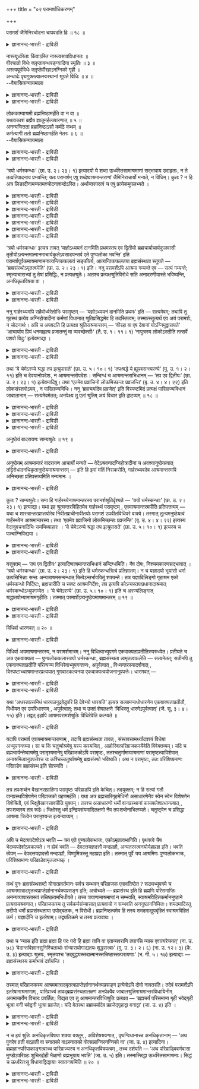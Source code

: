 +++
title = "०२ परामर्शाधिकरणम्"

+++

परामर्शं जैमिनिरचोदना चापवदति हि ॥ १८ ॥  
<details><summary>ज्ञानानन्द-भारती - द्राविडी</summary>

परामर्सम् जैमिऩिरसोदना साबवददि हि ॥ १८ ॥
</details>

नास्त्यूर्ध्वरेताः किंवाऽस्ति नास्त्यसावविधानतः ॥  
वीरघातो विधेः क्लृप्तावन्धपङ्ग्वादिगा स्मृतिः ॥ ३ ॥  
अस्त्यपूर्वविधेः क्लृप्तेर्वीरहाऽनग्निको गृही ॥  
अन्धादेः पृथगुक्तत्वात्स्वस्थानां श्रूयते विधिः ॥ ४ ॥  
--वैयासिकन्यायमाला

<details><summary>ज्ञानानन्द-भारती - द्राविडी</summary>

ऊर्त्वरेदस् (आसिरमम्) किडैयादा? अल्लदु उण्डा? विदिक्कप्पडाददिऩाल् अदु किडैयादु। विदियै कल्बिप्पदाऩाल् "वीरगादम्" (ऎऩ्ऱ तोषम् वरुम्)। स्मिरुदि कुरुडु नॊण्डि मुदलाऩवर्गळैप् पॊरुत्तदु।
</details>

<details><summary>ज्ञानानन्द-भारती - द्राविडी</summary>

पुदिदाग विदियै कल्बिक्क मुडियुमाऩदिऩाल् (अन्द आसिरमम्) उण्डु। "वीरगादम्" (ऎऩ्ऱ तोषम्) किरहस्तऩायिरुन्दु कॊण्डु अक्ऩियै विट्टवऩुक्कुत् ताऩ्। कुरुडु मुदलिय वर्गळै तऩियागच् चॊल्लियिरुप्पदाल् स्वस्तमाग (तऩ् निलैयिल्) इरुप्पवर्गळुक्कुम् विदि सॊल्लप्पट्टि रुक्किऱदु।
</details>

लोककाम्याश्रमी ब्रह्मनिष्ठामर्हति वा न वा ॥  
यथावकाशं ब्रह्मैष ज्ञातुमर्हत्यवारणात् ॥ ५ ॥  
अनन्यचित्तता ब्रह्मनिष्ठाऽसौ कर्मठे कथम् ॥  
कर्मत्यागी ततो ब्रह्मनिष्ठामर्हति नेतरः ॥ ६ ॥  
--वैयासिकन्यायमाला

<details><summary>ज्ञानानन्द-भारती - द्राविडी</summary>

लोगत्तिल् आसैयुळ्ळ आसिरमि पिरह्म निष्टैक्कु तगुन्दवऩा? अल्लदु इल्लैया? तडुक्कप्पडाददिऩाल् इवऩुम् अवगासम् किडैप्पदै ऒट्टि पिरह्मत्तैयऱिय तगुदियुळ्ळवऩ्।
</details>

<details><summary>ज्ञानानन्द-भारती - द्राविडी</summary>

पिरह्म निष्टै ऎऩ्बदु वेऱु ऎदिलुम् पोगादि रुत्तल्। इदु कर्माविल् ईडुबट्टवऩिडम् ऎप्पडि इरुक्क मुडियुम्? आगैयाल् कर्मावै विट्टवऩ् ताऩ् पिरह्म वित्यैक्कु तगुन्दवऩ्, वेऱु यारुमिल्लै।
</details>

‘त्रयो धर्मस्कन्धाः’ (छा. उ. २। २३। १) इत्यादयो ये शब्दा ऊर्ध्वरेतसामाश्रमाणां सद्भावाय उदाहृताः, न ते तत्प्रतिपादनाय प्रभवन्ति; यतः परामर्शम् एषु शब्देष्वाश्रमान्तराणां जैमिनिराचार्यो मन्यते, न विधिम्। कुतः ? न हि अत्र लिङादीनामन्यतमश्चोदनाशब्दोऽस्ति। अर्थान्तरपरत्वं च एषु प्रत्येकमुपलभ्यते ।

<details><summary>ज्ञानानन्द-भारती - द्राविडी</summary>

मुदल् वर्णम्
</details>

<details><summary>ज्ञानानन्द-भारती - द्राविडी</summary>

(मुऩ् अदिगरणत्तिल् आत्मञाऩम् स्वदन्दिर मॆऩ्ऱु तीर्माऩिक्कप्पट्टदु। अदु ऊर्त्वरेदस् आसिरममाऩ सन्यासत्तिल्दाऩ् अडैयमुडियुमाऩदाल् आसिरमत्तैप्पऱ्ऱि विसारिक्कप्पडुगिऱदु। वेऱु आसिरमम् किडैयादु। अदुबऱ्ऱि वेदत्तिल् विदि इल्लाददाल्, ‘मूऩ्ऱु तर्म स्कन्दङ्गळ्' ऎऩ्ऱु आरम्बिक्कुम् सान्दोक्य सुरुदियिल् कार्हस्त्यम्, वाऩप्रस्तम्, नैष्टिग प्रह्मसर्यम्, इवैगळिऩ् अऩुवादम् उळ्ळदे तविर विदियिल्लै। कार्हस्त्यत्तिल् मुक्कियमाऩ अक्ऩि कर्मावै विडुवदै निन्दित्तिरुप्पदाल्। अबूर्वमाग इरुन्दालुम् इङ्गे विदि कल्बिक्कमुडियादु। नाऩ्गु आसिरमङ्गळ् ऎऩ्ऱु सॊऩ्ऩदु कर्मावैच् चॆय्यमुडियाद कुरुडऩ्, नॊण्डि मुदलाऩवर्गळुक्कुत्ताऩ्। आदलाल् किरुहस्ताच्रमम् ऒऩ्ऱुदाऩ्। सऩ्यासम् किडैयादु, ञाऩम् कर्मावुक्कु अङ्गम्दाऩ् ऎऩ्ऱु पूर्वबक्षम्।
</details>

<details><summary>ज्ञानानन्द-भारती - द्राविडी</summary>

विदियिल्लाविट्टालुम् अबूर्वमाऩदाल् इङ्गेये विदियै कल्बिक्कलाम्। विहिदत्तिऱ्कुत् ताऩ् अऩुवादम् पॊरुन्दुम्। अक्ऩियै विडुवदाल् वीरहत्ति ऎऩ्ऱ तोषम् किरुहस्तऩुक्कुत्ताऩ्। कर्माविल् अदिगार मिल्लादवऩुक्कु तऩियागवे सन्यासत्तै विदित्तिरुक् किऱदु। मेलुम् जाबाल सुरुदियिल् स्पष्टमाग मऱ्ऱ आच्र मङ्गळै विदित्तिरुक्किऱदु। आगैयाल् कार्हस्यत् तैत् तविर मऱ्ऱ आसिरमङ्गळुमुण्डु ऎऩ्ऱु सित्तान्दम्)।
</details>

<details><summary>ज्ञानानन्द-भारती - द्राविडी</summary>

इरण्डावदु वर्णगम्
</details>

<details><summary>ज्ञानानन्द-भारती - द्राविडी</summary>

(मूऩ्ऱु तर्मस्कन्दङ्गळ् ऎऩ्ऱ इडत्तिल् मूऩ्ऱु आच्रमिगळुक्कु पुण्य लोगमुम्, पिरह्म निष्टऩुक्कु मोक्षमुम् सॊल्लियिरुक्किऱदु। पिरह्मसारगिरुहस्तऩ्, वाऩबिरस्तऩ् मूवरुमे तम् तम् आसिरम तर्मङ्गळैच् चॆय्दुगॊण्डु पिरह्मविसारमुम् सॆय्यक्कूडुमाऩदाल् इम्मूवरुक्कुळ् यार् पिरह्म निष्टऩो अवऩुक्कु मोक्षम्। मऱ्ऱवर्गळुक्कु पुण्यलोगम्। पिरह्म संस्तबदम् सन्नियासियै कुऱिक्कविल्लै ऎऩ्ऱु पूर्वबक्षम्।
</details>

<details><summary>ज्ञानानन्द-भारती - द्राविडी</summary>

पिरह्मनिष्टै ऎऩ्बदु वेऱु ऒऩ्ऱिलुम् मऩदै सॆलुत्तामल् ऎप्पॊऴुदुम् पिरह्मत्तिलेये निलैयाग इरुप्पदु इदु सर्वगर्म परित्यागम् सॆय्द सन्यासिक् कुत्ताऩ् मुडियुमे तविर कर्मावैच् चॆय्दु कॊण्डि रुक्कुम् मऱ्ऱ आसिरमिगळुक्कु मुडियादु। आगैयाल् स्वदर्मत्तैच् चॆय्गिऱ मुदल् मूऩ्ऱु आसिरमिगळुक्कु पुण्यलोगम् पिरह्म निष्टऩाऩ सन्यासिक्कु मोक्षम् ऎऩ्ऱु सित्तान्दम्)।,
</details>

<details><summary>ज्ञानानन्द-भारती - द्राविडी</summary>

"मूऩ्ऱु तर्म स्कन्दङ्गळ्" (सान्।II-२३-१) ऎऩ्बदु मुदलाऩ ऎन्द सप्तङ्गळ् ऊर्त्वरेदस्साऩ आसिरमङ् गळिऩ् इरुप्पैक्काट्टुवदऱ्काग उदाहरिक्कप्पट्ट ऩवो। अवै अदैप् पिरदिबादिक्कप् पोदुमाऩवै अल्ल। एऩॆऩ्ऱाल्, इन्द सप्तङ्गळिल् मऱ्ऱ आसिरमङ् गळिऩ् अऩुवादमे तविर विदियल्ल ऎऩ्ऱु जैमिऩि आसार्यार् ऎण्णुगिऱार्। एऩ्? विदियैक् कुऱिक्कुम् सप्तमागिय लिङ् मुदलाऩवैगळिल् यादॊऩ्ऱुम् इङ्गे इल्लैये? मेलुम्, वेऱु विषयत्तिल् तात्पर्यमुळ्ळ तॆऩ्बदु इवैगळिल् ऒव्वॊऩ्ऱिलुम् काणप्पडुगिऱदु।
</details>

‘त्रयो धर्मस्कन्धाः’ इत्यत्र तावत् ‘यज्ञोऽध्ययनं दानमिति प्रथमस्तप एव द्वितीयो ब्रह्मचार्याचार्यकुलवासी तृतीयोऽत्यन्तमात्मानमाचार्यकुलेऽवसादयन्सर्व एते पुण्यलोका भवन्ति’ इति परामर्शपूर्वकमाश्रमाणामनात्यन्तिकफलत्वं सङ्कीर्त्य, आत्यन्तिकफलतया ब्रह्मसंस्थता स्तूयते — ‘ब्रह्मसंस्थोऽमृतत्वमेति’ (छा. उ. २। २३। १) इति। ननु परामर्शेऽपि आश्रमा गम्यन्ते एव — सत्यं गम्यन्ते; स्मृत्याचाराभ्यां तु तेषां प्रसिद्धिः, न प्रत्यक्षश्रुतेः। अतश्च प्रत्यक्षश्रुतिविरोधे सति अनादरणीयास्ते भविष्यन्ति, अनधिकृतविषया वा ।

<details><summary>ज्ञानानन्द-भारती - द्राविडी</summary>

मूऩ्ऱु तर्म सगन्दङ्गळ् ऎऩ्ऱविडत्तिल्, यक्ञम् अत्ययऩम् ताऩम् ऎऩ्बदु मुदलावदु, तबस्ताऩ् इरण्डावदु, आसार्यरुडैय किरुहत्तिलिरुन्दु कॊण्डु आसार्यरुडैय किरुहत्तिलेये तऩ्ऩैप् पूरावुम् उऴैत्तु वरुम्बडि सॆय्युम् पिरह्मसारि मूऩ्ऱावदु; इवर्गळ् ऎल्लोरुम् पुण्णिय लोगत्तै अडैगिऱवर्गळाग इरुक्किऱार्गळ्। ऎऩ्ऱु अऩुवाद पूर्वगमाग आसिरमङ्गळुगगु अऴिवुळ्ळ पलऩुळ्ळ तऩ्मैयैच् चॊल्लिविट्टु 'पिरह्मत्तिल् निलैत्तिरुप् पवऩ् अमिरुदत्तऩ्मैयै अडैगिऱाऩ्' (सान्।II;२३-१) ऎऩ्ऱु अऴिवऱ्ऱ पलऩुळ्ळदाग पिरह्मत्तिल् निलैत् तिरुप्पदु स्तुदिक्कप्पडुगिऱदु।
</details>

<details><summary>ज्ञानानन्द-भारती - द्राविडी</summary>

अऩुवादमिरुन्दालुम् आसिरमङ्गळ् अऱियप्पडु किऩ्ऱऩवे, ऎऩ्ऱाल्, वास्तवम् अऱियप्पडुगिऩ्ऱऩ। आऩाल् अवैगळुक्कु पिरसित्ति स्मिरुदियिऩालुम् आसारत्तिऩालुमे तविर, नेर् सुरुदियिऩाल् अल्ल। आगैयाल् पिरत्यक्षमायुळ्ळ सुरुदिक्कु विरोदमायिरुप् पदाल्, अवै आदरिक्कक्कूडादवैगळाग आगिऩ्ऱऩ; अल्लदु (कर्माविल्) अदिगारमिल्लादवर्गळै विषयमा युळ्ळदाय् इरुक्कलाम्।
</details>

ननु गार्हस्थ्यमपि सहैवोर्ध्वरेतोभिः परामृष्टम् — ‘यज्ञोऽध्ययनं दानमिति प्रथमः’ इति — सत्यमेवम्; तथापि तु गृहस्थं प्रत्येव अग्निहोत्रादीनां कर्मणां विधानात् श्रुतिप्रसिद्धमेव हि तदस्तित्वम्; तस्मात्स्तुत्यर्थ एव अयं परामर्शः, न चोदनार्थः। अपि च अपवदति हि प्रत्यक्षा श्रुतिराश्रमान्तरम् — ‘वीरहा वा एष देवानां योऽग्निमुद्वासयते’ ‘आचार्याय प्रियं धनमाहृत्य प्रजातन्तुं मा व्यवच्छेत्सीः’ (तै. उ. १। ११। १) ‘नापुत्रस्य लोकोऽस्तीति तत्सर्वे पशवो विदुः’ इत्येवमाद्या ।

<details><summary>ज्ञानानन्द-भारती - द्राविडी</summary>

“यक्ञम् अत्ययऩम् ताऩम् ऎऩ्ऱु मुदलावदु” ऎऩ्ऱु कार्हस्तियासिरममुम्दाऩ् ऊर्त्वरेदस् आच्रमङ् गळुडऩ् सेर्त्तु अऩुवादम् सॆय्यप्पट्टिरुक्किऱदे? ऎऩ्ऱाल् इव्विदमिरुप्पदु वास्तवम्, अप्पडियिरुन् दालुम् किरुहस्तऩै उत्तेसित्ते अक्ऩि होत्रम् मुदलिय कर्माक्कळ् विदिक्कप्पट्टिरुप्पदिऩाल् अदु उण्डु ऎऩ्बदु सुरुदिगळिल् पिरसित्तमे अल्लवा? आगैयाल् इन्द अऩुवादम् स्तुदिप्पदऱ्कागत्ताऩ्, विदियिल् तात्पर्यमुळ्ळदल्ल।
</details>

<details><summary>ज्ञानानन्द-भारती - द्राविडी</summary>

तविरवुम् पिरत्यक्षमाऩ सुरुदि मऱ्ऱ आसिरमत्तै निन्दिक्किऱदे? “ऎवऩ् तेवर्गळुडैय अक्ऩियै विट्टुविडुगिऱाऩो अवऩ् वीरऩैक्कॊऩ्ऱवऩे” "आसार्यारुक्कु पिरियमाऩ तऩत्तै कॊण्डु वन्दु कॊडुत्तुविट्टु पिरजासन्ददियै अऱुत्तुविडादे" (तैत्तिरीय।I-११-१), “पुत्तिरऩिल्लादवऩुक्कु लोगम् किडैयादु ऎऩ्ऱदाल् अवर्गळ् ऎल्लोरुम् पसुक्क ळॆऩ्ऱे अऱिगिऱार्गळ्" ऎऩ्बदु मुदलाऩदु।
</details>

तथा ‘ये चेमेऽरण्ये श्रद्धा तप इत्युपासते’ (छा. उ. ५। १०। १) ‘तपःश्रद्धे ये ह्युपवसन्त्यरण्ये’ (मु. उ. १। २। ११) इति च देवयानोपदेशः, न आश्रमान्तरोपदेशः। सन्दिग्धं च आश्रमान्तराभिधानम् — ‘तप एव द्वितीयः’ (छा. उ. २। २३। १) इत्येवमादिषु। तथा ‘एतमेव प्रव्राजिनो लोकमिच्छन्तः प्रव्रजन्ति’ (बृ. उ. ४। ४। २२) इति लोकसंस्तवोऽयम् , न पारिव्राज्यविधिः। ननु ‘ब्रह्मचर्यादेव प्रव्रजेत्’ इति विस्पष्टमिदं प्रत्यक्षं पारिव्राज्यविधानं जाबालानाम् — सत्यमेवमेतत्; अनपेक्ष्य तु एतां श्रुतिम् अयं विचार इति द्रष्टव्यम् ॥ १८ ॥

<details><summary>ज्ञानानन्द-भारती - द्राविडी</summary>

अप्पडिये “ऎन्द इवर्गळ् अरण्यत्तिल् सिरत्तै तबस् ऎऩ्ऱु उबासिक्किऱार्गळो" (सान्।V-१०-१) "ऎवर्गळ् अरण्यत्तिल् तबसैयुम् सिरत्तैयैयुम् उबासिक्किऱार् कळो”(मुण्डग।१-२-११) ऎऩ्बदु तेवयाऩत्तैयुबदेसिक् किऱदे तविर वेऱु आसिरम विषयमाऩ उबदेसमल्ल।
</details>

<details><summary>ज्ञानानन्द-भारती - द्राविडी</summary>

“तबस् ताऩ् इरण्डावदु” (सान्।II-२३-१) मुदलिय वैगळिल् वेऱु आसिरमत्तैच् चॊल्गिऱदॆऩ्बदु सन्देहमायुळ्ळदु।
</details>

<details><summary>ज्ञानानन्द-भारती - द्राविडी</summary>

अप्पडिये “इन्द आत्मलोगत्तैये विरुम्बुम् तुऱवुमऩप्पाऩ्मैयुळ्ळवर्गळ् कर्मावैविट्टु सन्या सत्तैक् कैक्कॊळ्गिऱार्गळ्" (पिरुहत्।IV-४-२२) ऎऩ्ऱ इदु लोगत्तै स्तोत्रम् सॆय्गिऱदे तविर सऩ्ऩियास विषयमाऩ विदियल्ल।
</details>

<details><summary>ज्ञानानन्द-भारती - द्राविडी</summary>

जाबालर्गळिऩ् उबनिषत्तिल् “पिरह्मसरियत् तिलिरुन्दे सन्यासम् सॆय्दुगॊळ्ळवुम्” ऎऩ्ऱु वॆगु तॆळिवागवे पिरत्यक्षमाग सऩ्ऩियास विदि इरुक्किऱदे, ऎऩ्ऱाल्, इदु वास्तवम्दाऩ्। आऩाल् इन्द सुरुदियै अबेक्षिक्कामले इन्द विसारम् सॆय्यप्पडुगिऱदु ऎऩ्ऱु अऱियवुम्।
</details>

अनुष्ठेयं बादरायणः साम्यश्रुतेः ॥ १९ ॥  
<details><summary>ज्ञानानन्द-भारती - द्राविडी</summary>

अऩुष्टेयम् पादरायण: साम्यच्रुदे: ॥ १९ ॥
</details>

अनुष्ठेयम् आश्रमान्तरं बादरायण आचार्यो मन्यते — वेदेऽश्रवणादग्निहोत्रादीनां च अवश्यानुष्ठेयत्वात् तद्विरोधादनधिकृतानुष्ठेयमाश्रमान्तरम् — इति हि इमां मतिं निराकरोति, गार्हस्थ्यवदेव आश्रमान्तरमपि अनिच्छता प्रतिपत्तव्यमिति मन्यमानः ।

<details><summary>ज्ञानानन्द-भारती - द्राविडी</summary>

वेऱु आसिरमत्तै अऩुष्टिक्क वेण्डियदाग पादरायण आसार्यार् ऎण्णुगिऱार्, वेदत्तिल् सॊल्लप् पट्टिरुप्पदाल्। अक्ऩिहोत्रम् मुदलाऩवै अवसियम् अऩुस्टिक्कवेण्डियवैगळाऩदिऩाल्, वेऱु आसिरमम् अदऱ्कु विरोदमायिरुप्पदाल् अदिगारमिल्लादवर्गळा लेये अऩुष्टिक्कत्तक्कदु ऎऩ्ऱ ऎण्णत्तै, कार्हस्तियम् पोलवे मऱ्ऱ आसिरममुम् इष्टप्पडाद वऩालुम् ऒप्पुक्कॊळ्ळवेण्डिय तॆऩ्ऱु अबिप्राय मुळ्ळवराग, निरागरणम् सॆय्गिऱार्।
</details>

कुतः ? साम्यश्रुतेः। समा हि गार्हस्थ्येनाश्रमान्तरस्य परामर्शश्रुतिर्दृश्यते — ‘त्रयो धर्मस्कन्धाः’ (छा. उ. २। २३। १) इत्याद्या। यथा इह श्रुत्यन्तरविहितमेव गार्हस्थ्यं परामृष्टम् , एवमाश्रमान्तरमपीति प्रतिपत्तव्यम् — यथा च शास्त्रान्तरप्राप्तयोरेव निवीतप्राचीनावीतयोः परामर्श उपवीतविधिपरे वाक्ये। तस्मात् तुल्यमनुष्ठेयत्वं गार्हस्थ्येन आश्रमान्तरस्य। तथा ‘एतमेव प्रव्राजिनो लोकमिच्छन्तः प्रव्रजन्ति’ (बृ. उ. ४। ४। २२) इत्यस्य वेदानुवचनादिभिः समभिव्याहारः । ‘ये चेमेऽरण्ये श्रद्धा तप इत्युपासते’ (छा. उ. ५। १०। १) इत्यस्य च पञ्चाग्निविद्यया ।

<details><summary>ज्ञानानन्द-भारती - द्राविडी</summary>

ऎदिऩाल्? "सममाग सॊल्लियिरुप्पदाल्” कार्हस्तियत्तुडऩ् वेऱु आसिरमत्तैयुम् सममागवे अदुवादम् सॆय्युम् 'मूऩ्ऱु तर्म स्कन्दङ्गळ्' (सान्दोक्यम्।II-२३-१) ऎऩ्बदु मुदलाऩ सुरुदि काणप् पडुगिऱदे! वेऱु सुरुदियिल् विहिदमायुळ्ळ कार्हस्ति यमे इङ्गु ऎप्पडि अऩुवदिक्कप्पडुगिऱदो, अप्पडिये वेऱु आसिरममुम् अऩुवदिक्कप्पट्टिरुक्किऱदॆऩ्ऱु अऱिय वेण्डुम्। ऎप्पडि उबवीदत्तै विदिक्कुम् वाक्यत्तिल् वेऱु सास्तिरत्तिलिरुन्दु किडैक्किऱ निवीदम् पिरासीऩावीदम् इवैगळुक्के अऩुवादम् इरुक्किऱदो अप्पडि। आगैयाल् कार्हस्त्यत्तुडऩ् वेऱु आसिरमत्तिऩ् अऩुष्टिक्कवेण्डिय तऩ्मै समाऩम्।
</details>

<details><summary>ज्ञानानन्द-भारती - द्राविडी</summary>

अप्पडिये “इन्द आत्मलोगत्तैये विरुम्बुम् तुऱवु मऩप्पाऩ्मैयुळ्ळवर्गळ् सन्यासिगळागिऱार्गळ्” (पिरुहत्।IV-४-२२) ऎऩ्बदै वेदाऩुवसऩम् मुदलियवै कळुडऩ् सेर्त्ते सॊल्लियिरुक्किऱदु। “ऎन्द इवर्गळ् अरण्यत्तिल् सिरत्तै, तबस् ऎऩ्ऱु उबासिक्किऱार् कळो" (सान्।V-१०-१) ऎऩ्ऱु इदै (वाऩप्रस्तत्तै) पञ्जाक्ऩि वित्यैयुडऩ् (सेर्त्तुच् चॊल्लियिरुक्किऱदु)।
</details>

यत्तूक्तम् — ‘तप एव द्वितीयः’ इत्यादिष्वाश्रमान्तराभिधानं सन्दिग्धमिति। नैष दोषः, निश्चयकारणसद्भावात् । ‘त्रयो धर्मस्कन्धाः’ (छा. उ. २। २३। १) इति हि धर्मस्कन्धत्रित्वं प्रतिज्ञातम्। न च यज्ञादयो भूयांसो धर्मा उत्पत्तिभिन्नाः सन्तः अन्यत्राश्रमसम्बन्धात् त्रित्वेऽन्तर्भावयितुं शक्यन्ते। तत्र यज्ञादिलिङ्गो गृहाश्रम एको धर्मस्कन्धो निर्दिष्टः, ब्रह्मचारीति च स्पष्ट आश्रमनिर्देशः, तप इत्यपि कोऽन्यस्तपःप्रधानादाश्रमात् धर्मस्कन्धोऽभ्युपगम्येत । ‘ये चेमेऽरण्ये’ (छा. उ. ५। १०। १) इति च अरण्यलिङ्गात् श्रद्धातपोभ्यामाश्रमगृहीतिः। तस्मात् परमार्शेऽप्यनुष्ठेयमाश्रमान्तरम् ॥ १९ ॥

<details><summary>ज्ञानानन्द-भारती - द्राविडी</summary>

“तबस्ताऩ् इरण्डावदु” (सान्।II-२३-१) ऎऩ्बदु मुदलाऩविडङ्गळिल् वेऱु आसिरमत्तैच् चॊल्लियिरुप् पदु सन्देहमुळ्ळदॆऩ्ऱु ऎदु सॊल्लप्पट्टदो अदु तोषमिल्लै। निच्चयम् सॆय्यक् कारणम् इरुप्पदिऩाल्। "मूऩ्ऱु तर्मस्कन्दङ्गळ्" ऎऩ्ऱु तर्मस्कन्दङ्गळुक्कु मूऩ्ऱायिरुक्कुम् तऩ्मै पिरदिक्ञै सॆय्यप्पट्टिरुक्कि ऱदल्लवा? तऩित्तऩियाग एऱ्पट्टदायुळ्ळ यक्ञम् मुदलाऩ एराळमाऩ धर्मङ्गळ् आसिरम सम्बन्दमऩ्ऩियिल् मूऩ्ऱु ऎऩ्बदऱ्कुळ् अडङ्गुम्बडिच् चॆय्यमुडियादु। अङ्गे यक्ञम् मुदलाऩ लिङ्गङ्गळैयुडैय किरहस्तासिरमम् ऒरु तर्मस्कन्दम् ऎऩ्ऱु कुऱिप्पिडप्पट्टिरुक्किऱदु; पिरह्मसारी ऎऩ्ऱु तॆळिवागवे आसिरमम् कुऱिप्पिडप् पट्टिरुक्किऱदु। तबस् ऎऩ्बदिऩालुम् तबसैप् पिरदाऩ मायुळ्ळ (वाऩप्पिरस्त) आसिरमत्तैत्तविर वेऱु ऎदु तर्मस्कन्दमाग ऒप्पुक्कॊळ्ळ मुडियुम्? 'ऎन्द इवर्गळ् अरण्यत्तिल्' (सान्।V-१०-१) ऎऩ्ऱु अरण्यम् ऎऩ्ऱ लिङ्गत्तिलिरुन्दुम् सिरत्तै तबस् इवैगळाल् (वाऩप् पिरस्त) आसिरमम् किरहिक्कप्पडुगिऱदु।
</details>

<details><summary>ज्ञानानन्द-भारती - द्राविडी</summary>

आगैयाल् अऩु वादमिरुन्दालुम् वेऱु आसिरमम् अऩुष्टिक्कत्तक्कदु।
</details>

विधिर्वा धारणवत् ॥ २० ॥  
<details><summary>ज्ञानानन्द-भारती - द्राविडी</summary>

विदिर्वा तारणवत् ॥ २० ॥
</details>

विधिर्वा अयमाश्रमान्तरस्य, न परामर्शमात्रम्। ननु विधित्वाभ्युपगमे एकवाक्यताप्रतीतिरुपरुध्येत। प्रतीयते च अत्र एकवाक्यता — पुण्यलोकफलास्त्रयो धर्मस्कन्धाः, ब्रह्मसंस्थता त्वमृतत्वफलेति — सत्यमेतत्; सतीमपि तु एकवाक्यताप्रतीतिं परित्यज्य विधिरेवाभ्युपगन्तव्यः, अपूर्वत्वात् , विध्यन्तरस्यादर्शनात् , विस्पष्टाच्चाश्रमान्तरप्रत्ययात् गुणवादकल्पनया एकवाक्यत्वयोजनानुपपत्तेः। धारणवत् —

<details><summary>ज्ञानानन्द-भारती - द्राविडी</summary>

अल्लदु इदु वेऱु आसिरमत्तिऩ् विदिये, अऩुवादम् मात्तिरम् ऎऩ्बदिल्लै।
</details>

<details><summary>ज्ञानानन्द-भारती - द्राविडी</summary>

विदि ऎऩ्ऱु ऒप्पुक्कॊण्डाल् ऒरे वाक्किय मॆऩ्ऱु तोऩ्ऱुवदु कॆट्टुविडादा? मूऩ्ऱु तर्मस् कन्दङ्गळ् पुण्णिय लोगत्तै पलऩायुळ्ळवैगळ्, पिरह्मत्तिल् निलैत्तिरुप्पदो अमिरुदत् तऩ्मैयै पलऩागवुडैयदु, ऎऩ्ऱु ऎऩ्ऱु इङ्गु ऒरे वाक्कियमा यिरुक्कुम् तऩ्मै तॆरिगिऱदे? ऎऩ्ऱाल्, इदु वास्तवम्। आऩाल् ऒरे वाक्कियमॆऩ्ऱु तॆरिवदायिरुन्दालुम् अदैविट्टुविट्टु, विदियॆऩ्ऱे ऒप्पुक्कॊळ्ळ वेण्डुम्, अबूर्वत् तऩ्मैयिरुप्पदाल्, वेऱु विदि काणाददिऩाल्, वॆगु स्पष्टमाग वेऱु आसिरमम् तॆरिवदिऩाल्, कुणवादत्तै कल्बिप्पदु मूलमाय् ऒरे वाक्यमॆऩ्ऱु सॆय्वदु उसिदमिल्लैयाऩदिऩाल्। “तारणम्बोल"।
</details>

यथा ‘अधस्तात्समिधं धारयन्ननुद्रवेदुपरि हि देवेभ्यो धारयति’ इत्यत्र सत्यामप्यधोधारणेन एकवाक्यताप्रतीतौ, विधीयत एव उपरिधारणम् , अपूर्वत्वात्; तथा च उक्तं शेषलक्षणे ‘विधिस्तु धारणेऽपूर्वत्वात्’ (जै. सू. ३। ४। १५) इति। तद्वत् इहापि आश्रमपरामर्शश्रुतिः विधिरेवेति कल्प्यते ॥

<details><summary>ज्ञानानन्द-भारती - द्राविडी</summary>

“समित्तै कीऴे तरित्तुक्कॊण्डु पोगवेण् डुम्, तेवर्गळुक्कु अल्लवा मेले तरिक्क वेण्डुम्” ऎऩ्ऱ इडत्तिल् कीऴे तरिप्पदुडऩ् ऒरे वाक्कियमागत् तॆरिन्दालुम् मेले तरिप्पदु विदिक्कवे पडुगिऱदु, अबूर्वमायिरुप्पदाल् ऎऩ्बदैप्पोल। अप्पडिये सेष लक्षणत्तिल् “आऩाल् तारणैयिल् विदि, अबूर्वमा ऩदिऩाल्” ऎऩ्ऱु सॊल्लप्पट्टिरुक्किऱदु। अदैप्पोल इङ्गेयुम् आसिरमत्तै अऩुवदिक्कुम् सुरुदि विदिदाऩ् ऎऩ्ऱु कल्बिक्कप्पडुगिऱदु।
</details>

यदापि परामर्श एवायमाश्रमान्तराणाम् , तदापि ब्रह्मसंस्थता तावत् , संस्तवसामर्थ्यादवश्यं विधेया अभ्युपगन्तव्या। सा च किं चतुर्ष्वाश्रमेषु यस्य कस्यचित् , आहोस्वित्परिव्राजकस्यैवेति विवेक्तव्यम्। यदि च ब्रह्मचार्यन्तेष्वाश्रमेषु परामृश्यमानेषु परिव्राजकोऽपि परामृष्टः, ततश्चतुर्णामप्याश्रमाणां परामृष्टत्वाविशेषात् अनाश्रमित्वानुपपत्तेश्च यः कश्चिच्चतुर्ष्वाश्रमेषु ब्रह्मसंस्थो भविष्यति। अथ न परामृष्टः, ततः परिशिष्यमाणः परिव्राडेव ब्रह्मसंस्थ इति सेत्स्यति ।

<details><summary>ज्ञानानन्द-भारती - द्राविडी</summary>

मऱ्ऱ आसिरमङ्गळुक्कु इदु अऩुवादम्दाऩ् ऎऩ्ऱिरुन्दालुम् अप्पॊऴुदुम् कूड स्तुदिक्कप्पडुम्। पलत्तिऩाल् पिरह्मत्तिल् निलैप्पदु अवसियम् विदिक्कप् पडुगिऱदॆऩ्ऱु ऒप्पुक्कॊळ्ळ वेण्डुम्। अदुवुम् (पिरह्मत्तिल् निलैप्पदुम्) नाऩ्गु आसिरमङ्गळुक्कुळ् एदेऩुम् ऒऩ्ऱैच् चेर्न्ददा अल्लदु सऩ्ऩियासिक्कु मात्तिरम् ताऩावॆऩ्ऱु विवेसऩम् सॆय्य वेण्डुम्। पिरह्मसारियै मुडिवायुळ्ळ आसिरमङ्गळ् अऩुवदिक्कप् पडुम्बोदु सऩ्ऩियासियुम्गूड अऩुवदिक्कप्पट्टवरा यिरुन्दाल्, अप्पॊऴुदु नाऩ्गु आसिरमङ्गळुम् अऩुवदिक्कप्पडुम् तऩ्मैयिल् वित्यासमिल्लाददिऩा लुम् आसिरममेयिल्लादिरुप्पदु युक्तमिल्लाददालुम्, नाऩ्गु आसिरमङ्गळिल् यारो ऒरुवर् पिरह्मत्तिल् निलैत्तवरायिरुक्कलाम्। अल्लदु अऩुवदिक्कप्पडविल् लैयाऩाल्, अप्पॊऴुदु मिञ्जुबवरायिरुक्किऱ सऩ्ऩि यासिदाऩ् पिरह्मत्तिल् निलैत्तवर् ऎऩ्ऱु सित्तिक्कुम्।
</details>

तत्र तपःशब्देन वैखानसग्राहिणा परामृष्टः परिव्राडपि इति केचित्। तदयुक्तम्; न हि सत्यां गतौ वानप्रस्थविशेषणेन परिव्राजको ग्रहणमर्हति। यथा अत्र ब्रह्मचारिगृहमेधिनौ असाधारणेनैव स्वेन स्वेन विशेषणेन विशेषितौ, एवं भिक्षुवैखानसावपीति युक्तम्। तपश्च असाधारणो धर्मो वानप्रस्थानां कायक्लेशप्रधानत्वात् , तपःशब्दस्य तत्र रूढेः। भिक्षोस्तु धर्म इन्द्रियसंयमादिलक्षणो नैव तपःशब्देनाभिलप्यते। चतुष्ट्वेन च प्रसिद्धा आश्रमाः त्रित्वेन परामृश्यन्त इत्यन्याय्यम् ।

<details><summary>ज्ञानानन्द-भारती - द्राविडी</summary>

अङ्गु वाऩप्पिरस्तरैच् चॊल्लुम् तबस् ऎऩ्ऱ सप्तत्तिऩाल् सऩ्ऩियासियुम् अऩुवदिक्कप्पट्टुविट् टार् ऎऩ्ऱु सिलर्, अदु युक्तमिल्लै। वेऱु पोक्कु इरुक्कुम् पोदु वाऩप्पिरस्तऩुडैय विसेषणत् तिऩाल् सऩ्ऩियासियैक् किरहिप्पदु नियामिल्लै। ऎप्पडि इङ्गे पिरह्सारियुम्, किरुहस्तऩुम् अवर्गळुक् केयुळ्ळ तऩित्तऩि विसेषणङ्गळाल् कुऱिप्पिडप्पट्टि रुक्किऱार्गळो, अप्पडिये सऩ्ऩियासियुम्, वाऩप्रस् तऩुम् कुऱिप्पिडप्पट्टिरुक्किऱार्गळॆऩ्बदु युक्तम्; तबसो वाऩप्पिरस्तर्गळुडैय तऩित्त तर्मम्, कायक्लेसत्तै पिरदाऩमायुळ्ळदाल्, तबस् सप्तम् अदिलेये रूडमायिरुप्पदाल्। इन्दिरिय निक्रहम् मुदलिय सऩ्ऩियासियिऩ् तर्मम्, तबस् सप्तत्तिऩाल् सॊल्लप्पडुवदिल्लै। मेलुम् नाऩ्गु ऎऩ्ऱु पिरसित्त मायुळ्ळ आसिरमङ्गळ् मूऩ्ऱु ऎऩ्ऱु परामर्सिक्कप् पडुगिऩ्ऱऩवॆऩ्बदुम् न्यायमिल्लै।
</details>

अपि च भेदव्यपदेशोऽत्र भवति — त्रय एते पुण्यलोकभाजः, एकोऽमृतत्वभागिति। पृथक्त्वे चैष भेदव्यपदेशोऽवकल्पते। न ह्येवं भवति — देवदत्तयज्ञदत्तौ मन्दप्रज्ञौ, अन्यतरस्त्वनयोर्महाप्रज्ञ इति। भवति त्वेवम् — देवदत्तयज्ञदत्तौ मन्दप्रज्ञौ, विष्णुमित्रस्तु महाप्रज्ञ इति। तस्मात् पूर्वे त्रय आश्रमिणः पुण्यलोकभाजः, परिशिष्यमाणः परिव्राडेवामृतत्वभाक् ।

<details><summary>ज्ञानानन्द-भारती - द्राविडी</summary>

मेलुम्, "इन्द मूवरुम् पुण्य लोगत्तै अडैगिऱार्गळ्; ऒरुवर् अमिरुदत् तऩ्मैयै अडै किऱार्” ऎऩ्ऱु इङ्गु वित्तियासमाग कुऱिप्पिट्टिरुप्पदुम् इरुक्किऱदु। वॆव्वेऱायिरुन्दाल् ताऩ् इन्द वित्तिया समागक् कुऱिप्पिडल् पॊरुत्तमागुम्। "तेवदत्तऩुम् यक्ञदत्तऩुम् मन्दबुत्तियुळ्ळवर्गळ्, आऩाल् अवर्ग ळिल् ऒरुवऩ् महा पुत्तिसालि” ऎऩ्ऱिव्विदम् इरुक्कादु अल्लवा? आऩाल्, "तेवदत्तऩुम् यक्ञदत्तऩुम् मन्दबुत्तियुळ्ळवर्गळ्; विष्णुमित् तिरऩो महा पुत्तिसालि” ऎऩ्ऱिव्विदम् इरुक्कुम्। आगैयाल्, मुऩ् सॊऩ्ऩ मूऩ्ऱु आसिरमिगळ् पुण्णिय लोगत्तैयडै किऱवर्गळ्। मिञ्जुगिऱ सऩ्ऩियासिदाऩ् अमिरुदत्तऩ् मैयै अडैगिऱवर्।
</details>

कथं पुनः ब्रह्मसंस्थशब्दो योगात्प्रवर्तमानः सर्वत्र सम्भवन् परिव्राजक एवावतिष्ठेत ? रूढ्यभ्युपगमे च आश्रममात्रादमृतत्वप्राप्तेर्ज्ञानानर्थक्यप्रसङ्ग इति; अत्रोच्यते — ब्रह्मसंस्थ इति हि ब्रह्मणि परिसमाप्तिः अनन्यव्यापारतारूपं तन्निष्ठत्वमभिधीयते। तच्च त्रयाणामाश्रमाणां न सम्भवति, स्वाश्रमविहितकर्माननुष्ठाने प्रत्यवायश्रवणात्। परिव्राजकस्य तु सर्वकर्मसंन्यासात् प्रत्यवायो न सम्भवति अननुष्ठाननिमित्तः। शमदमादिस्तु तदीयो धर्मो ब्रह्मसंस्थताया उपोद्बलकः, न विरोधी। ब्रह्मनिष्ठत्वमेव हि तस्य शमदमाद्युपबृंहितं स्वाश्रमविहितं कर्म। यज्ञादीनि च इतरेषाम्। तद्व्यतिक्रमे च तस्य प्रत्यवायः ।

<details><summary>ज्ञानानन्द-भारती - द्राविडी</summary>

पिरह्मसंस्तर् (पिरह्मत्तिल् निलैत्तिरुप् पवर्) ऎऩ्ऱ सप्तम् योगत्तिऩाल् (व्युत्पत्तियिऩाल्) एऱ्पडुवदु ऎङ्गेयुम् सम्बविक्कक्कूडियदु। सऩ्ऩियासि यिडत्तिल्, मात्तिरम् ऎप्पडि निऱ्कुम्? रूडि ऎऩ्ऱु ऒप्पुक् कॊण्डालो वॆऱुम् आसिरमत्तिऩालेये अमिरुदत् तऩ्मै किडैक्कुमॆऩ्ऱु एऱ्पडुमाऩदिऩाल् ञाऩत् तिऱ्कु पिरयोजऩमऱ्ऱ तऩ्मै एऱ्पडुम् ऎऩ्ऱाल् इव्विषयत्तिल् सॊल्लप्पडुगिऱदु। "पिरस्मसंस्तऩ्” ऎऩ्बदिऩाल् पिरह्मत्तिल् मुडिवु, वेऱु वियाबारमिल् लामल् अदिलेये निलैत्तिरुक्कुम् तऩ्मै सॊल्लप् पडुगिऱदु। अदुवो (मऱ्ऱ) मूऩ्ऱु आसिरमङ्गळुक्कु सम्बविक्कादु, तऩ्ऩुडैय आसिरमत्तिऱ्कु विदिक्कप्पट्टि रुक्कुम् कर्माक्कळै अऩुष्टिक्काद विषयत्तिल् तोषम् सॊल्लप्पट्टिरुप्पदाल्। सऩ्ऩियासिक्को, ऎल्ला कर्माक्कळैयुम् विट्टुविडुगिऱबडियाल्, अऩुष्टिक् काददऩ् मूलमाग तोषम् सम्बविक्कादु। अवरुक्कु एऱ्पट्ट समम्, तमम् मुदलिय तर्ममो पिरह्म संस्त निलैक्कु पक्कबलम् कॊडुप्पदिऩाल् विरोदमिल्लै। अवऩुक्कु तऩ् आसिरमत्तिऱ्कु विदिक्कप्पट्ट कर्मा, समम्, तमम् इवैगळाल् विरुत्ति सॆय्यप्पडुम् पिरह्म संस्त निलैदाऩ् अल्लवा? मऱ्ऱवर्गळुक्कु यक्ञम् मुदलाऩवै। अवऱ्ऱै मीऱिऩाल् अवऩुक्कु तोषम्।
</details>

तथा च ‘न्यास इति ब्रह्मा ब्रह्मा हि परः परो हि ब्रह्मा तानि वा एतान्यवराणि तपाꣳसि न्यास एवात्यरेचयत्’ (ना. उ. ७८) ‘वेदान्तविज्ञानसुनिश्चितार्थाः संन्यासयोगाद्यतयः शुद्धसत्त्वाः’ (मु. उ. ३। २। ६) (ना. उ. १२। ३) (कै. उ. ३) इत्याद्याः श्रुतयः, स्मृतयश्च ‘तद्बुद्धयस्तदात्मानस्तन्निष्ठास्तत्परायणाः’ (भ. गी. ५। १७) इत्याद्याः — ब्रह्मसंस्थस्य कर्माभावं दर्शयन्ति ।

<details><summary>ज्ञानानन्द-भारती - द्राविडी</summary>

अप्पडिये “सऩ्ऩियासम्, ऎऩ्बदु पिरह्मा; पिरह्मावो मेलाऩवर्; मेलायिरुप्पवरल्लवा पिरह्मा; अन्द इन्द तबस्कऩ् कीऴ्प्पट्टवै; सऩ्ऩियासम्दाऩ् मेल् निऱ्किऱदु" (नारायण७८), वेदान्द ञाऩ विषयमाऩ पिरह्मत्तै तीर्माऩमाग अऱिन्दवर्गळाय् सर्व कर्म परिदियाग रूबमाऩ सन्या सत्ताल् सुत्तमाऩ मऩमुळ्ळ यदिगळ्। (मुण्डग।III-२-६, नारायण।XII-३, कैवल्V३) ऎऩ्बदु मुदलाऩ सुरुदिगळ् इरुक्किऩ्ऱऩ। अप्पडिये “अदिलेये पुत्तियैवैत् तवर्गळ्। अन्द स्वरूबमागवेयिरुप्पवर्गळ्, अदिलेये निलैत्तिरुप्पवर्गळ्, अदैये मेलाऩ कदियागवु मुळ्ळवर्गळ्” (कीदै।V-१७), ऎऩ्बदु मुदलाऩ स्मिरुदिगळुम् पिरह्म संस्तऩुक्कु कर्मा इल्लै यॆऩ्बदै काट्टुगिऩ्ऱऩ।
</details>

तस्मात् परिव्राजकस्य आश्रममात्रादमृतत्वप्राप्तेर्ज्ञानानर्थक्यप्रसङ्ग इत्येषोऽपि दोषो नावतरति। तदेवं परामर्शेऽपि इतरेषामाश्रमाणाम् , पारिव्राज्यं तावद्ब्रह्मसंस्थतालक्षणं अनपेक्ष्यैव जाबालश्रुतिमाश्रमान्तरविधायिनीम् अयमाचार्येण विचारः प्रवर्तितः; विद्यत एव तु आश्रमान्तरविधिश्रुतिः प्रत्यक्षा — ‘ब्रह्मचर्यं परिसमाप्य गृही भवेद्गृही भूत्वा वनी भवेद्वनी भूत्वा प्रव्रजेत्। यदि वेतरथा ब्रह्मचर्यादेव प्रव्रजेद्गृहाद्वा वनाद्वा’ (जा. उ. ४) इति ।

<details><summary>ज्ञानानन्द-भारती - द्राविडी</summary>

आगैयाल् वॆऱुम् आसिरमत्तिलिरुन्दे सऩ्ऩियासिक्कु अमिरुदत्तऩ्मै किडैक्कुमादलाल् ञाऩम् पिरयोजऩमऱ्ऱदागिविडुम् ऎऩ्ऱ इन्द तोषमुम् एऱ्पड इडमिल्लै। आगैयाल् इव्विदम् मऱ्ऱ आसिरमङ्गळुक्कु अऩुवादम् इरुन्दबोदिलुम्, पिरह्म संस्तत्तऩ्मैयै लक्षणमायुडैय सऩ्ऩियासम् किडैक्कवे सॆय्गिऱदु।
</details>

<details><summary>ज्ञानानन्द-भारती - द्राविडी</summary>

वेऱु आसिरमत्तै विदिक्किऱ जाबाल सुरुदियै अबेक्षिक्कामलेये इन्द । विसारम् आसार्याराल् आरम्बिक्कप्पट्टदु। आऩाल् वेऱु आसिरमत्तै विदिक्कुम् सुरुदि पिरत्यक्षमागवे इरुक्किऱदु, "पिरह्मसरियत्तै मुडित्तुक्कॊण्डु किरुहस्तऩाग आगवुम्, किरुहस्तऩाग इरुन्दु विट्टु वाऩप्पिरस् तऩाग आगवुम् वाऩप्पिरस्तऩाग इरुन्दुविट्टु सन्यासियागवुम् अल्लदु वेऱु विदमागवुम् पिरह्मसर् यत्तिलिरुन्दे सन्यासियागवुम् किरुहस्ताच्रमत्तिलि रुन्दो वानबिरस्तत्तिलिरुन्दो” (जाबाल।IV) ऎऩ्ऱु।
</details>

न च इयं श्रुतिः अनधिकृतविषया शक्या वक्तुम् , अविशेषश्रवणात् , पृथग्विधानाच्च अनधिकृतानाम् — ‘अथ पुनरेव व्रती वाऽव्रती वा स्नातको वाऽस्नातको वोत्सन्नाग्निरनग्निको वा’ (जा. उ. ४) इत्यादिना। ब्रह्मज्ञानपरिपाकाङ्गत्वाच्च पारिव्राज्यस्य न अनधिकृतविषयत्वम् , तच्च दर्शयति — ‘अथ परिव्राड्विवर्णवासा मुण्डोऽपरिग्रहः शुचिरद्रोही भैक्षाणो ब्रह्मभूयाय भवति’ (जा. उ. ५) इति। तस्मात्सिद्धा ऊर्ध्वरेतसामाश्रमाः। सिद्धं च ऊर्ध्वरेतःसु विधानाद्विद्यायाः स्वातन्त्र्यमिति ॥ २० ॥

<details><summary>ज्ञानानन्द-भारती - द्राविडी</summary>

इन्द सुरुदि (कर्माविल्) अदिगारमऱ्ऱवऩै विषयमायुळ्ळदॆऩ्ऱु सॊल्लमुडियादु। वित्तियासप् पडुत्तामल् पॊदुवाग सॊल्लियिरुप्पदाल्। अदिगारमऱ् ऱवर्गळुक्कुत् तऩियाय् विदित्तिरुप्पदिऩालुम्, “इऩि विरदमऱ्ऱवऩो विरदमुळ्ळवऩो, स्नादगऩो स्नादगऩिल्लादवऩो, अक्ऩियै विट्टवऩो अक्ऩि यिल्लादवऩो" (जाबाल।IV) ऎऩ्बदु मुदलियदाल् मेलुम् सऩ्ऩियासम्, पिरह्मञाऩम् परिबागमडैव तऱ्कु अङ्गमायिरुप्पदाल्, अदिगारमऱ्ऱवर्गळै विषय मायुळ्ळदल्ल। “इऩि सऩ्ऩियासि वेऱु वर्णमुळ्ळ वस्तिरमुडैयवर्, मुण्डऩम् सॆय्दु कॊण्डवर्, परिक्रहम् (तऩ्ऩुडैयदु ऎऩ्ऱु ऎदुवुम्) इल्लादवर्, सुत्तमायिरुप्पवर्, तुरोहमऱ्ऱवर्, पिक्षैयॆडुप्पवर्, पिरह्मबावमडैगिऱार्" (जाबाल।V) ऎऩ्ऱु अदैक् काट्टुगिऱदु।
</details>

<details><summary>ज्ञानानन्द-भारती - द्राविडी</summary>

आगैयाल् ऊर्त्वरेदसायिरुप्पवर्गळुडैय आसिरमङ्गळ् सित्तिक्किऩ्ऱऩ। ऊर्त्वरेदसायिरुप्पवर् विषयत्तिल् विदिक्कप्पट्टिरुप्पदाल्, वित्यैक्कु स्वदन् दिरत्तऩ्मैयुम् सित्तिक्किऱदु।
</details>

